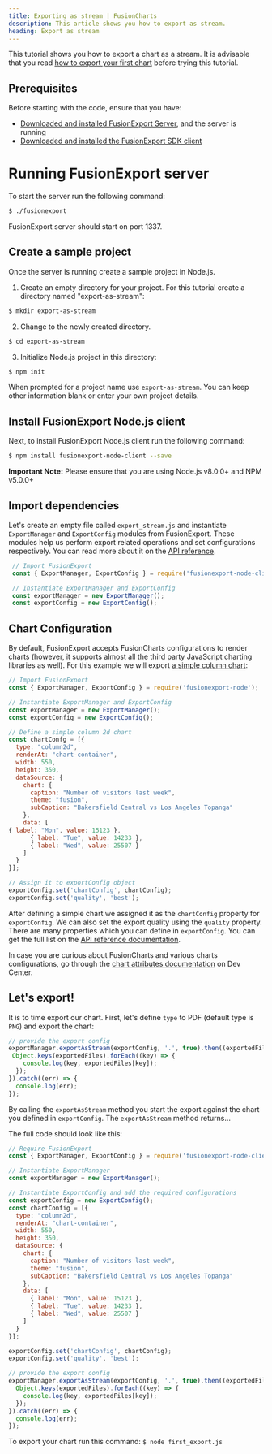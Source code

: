 ```yaml
---
title: Exporting as stream | FusionCharts
description: This article shows you how to export as stream.
heading: Export as stream
---
```


This tutorial shows you how to export a chart as a stream. It is advisable that you read [how to export your first chart](/dev/exporting-charts/using-fusionexport/tutorials/exporting-first-chart) before trying this tutorial.

## Prerequisites

Before starting with the code, ensure that you have:

* [Downloaded and installed FusionExport Server](/exporting-charts/using-fusionexport/installation/install-fusionexport-server), and the server is running
* [Downloaded and installed the FusionExport SDK client](/exporting-charts/using-fusionexport/installation/install-fusionexport-server-sdks)


# Running FusionExport server

To start the server run the following command:

```bash
$ ./fusionexport
```
FusionExport server should start on port 1337.


## Create a sample project

Once the server is running create a sample project in Node.js.
1. Create an empty directory for your project. For this tutorial create a directory named "export-as-stream":
```bash
$ mkdir export-as-stream
```

2. Change to the newly created directory.
```bash
$ cd export-as-stream
```

3. Initialize Node.js project in this directory:
```bash
$ npm init
```

When prompted for a project name use `export-as-stream`. You can keep other information blank or enter your own project details.

## Install FusionExport Node.js client

Next, to install FusionExport Node.js client run the following command:

```bash
$ npm install fusionexport-node-client --save
```

**Important Note:** Please ensure that you are using Node.js v8.0.0+ and NPM v5.0.0+

## Import dependencies

Let's create an empty file called `export_stream.js` and instantiate `ExportManager` and `ExportConfig` modules from FusionExport. These modules help us perform export related operations and set configurations respectively. You can read more about it on the [API reference](https://www.fusioncharts.com/dev/exporting-charts/using-fusionexport/sdk-api-reference/nodejs).

```JavaScript
 // Import FusionExport
 const { ExportManager, ExportConfig } = require('fusionexport-node-client');

 // Instantiate ExportManager and ExportConfig
 const exportManager = new ExportManager();
 const exportConfig = new ExportConfig();
```

## Chart Configuration
By default, FusionExport  accepts FusionCharts configurations to render charts (however, it supports almost all the third party JavaScript charting libraries as well). For this example we will export [a simple column chart](https://www.fusioncharts.com/dev/getting-started/plain-javascript/your-first-chart-using-plain-javascript):

```JavaScript
// Import FusionExport
const { ExportManager, ExportConfig } = require('fusionexport-node');

// Instantiate ExportManager and ExportConfig
const exportManager = new ExportManager();
const exportConfig = new ExportConfig();

// Define a simple column 2d chart
const chartConfg = [{
  type: "column2d",
  renderAt: "chart-container",
  width: 550,
  height: 350,
  dataSource: {
    chart: {
      caption: "Number of visitors last week",
      theme: "fusion",
      subCaption: "Bakersfield Central vs Los Angeles Topanga"
    },
    data: [
{ label: "Mon", value: 15123 },
      { label: "Tue", value: 14233 },
      { label: "Wed", value: 25507 }
    ]
  }
}];

// Assign it to exportConfig object
exportConfig.set('chartConfig', chartConfig);
exportConfig.set('quality', 'best');
```

After defining a simple chart we assigned it as the `chartConfig` property  for `exportConfig`. We can also set the export quality using the `quality` property. There are many properties which you can define in `exportConfig`. You can get the full list on the [API reference documentation](https://www.fusioncharts.com/dev/exporting-charts/using-fusionexport/sdk-api-reference/nodejs#exportconfig-options).  

In case you are curious about FusionCharts and various charts configurations, go through the [chart attributes documentation](https://www.fusioncharts.com/dev/chart-attributes/) on Dev Center.


## Let's export!

It is to time export our chart. First, let's define `type` to PDF (default type is `PNG`) and export the chart:

```JavaScript
// provide the export config
exportManager.exportAsStream(exportConfig, '.', true).then((exportedFiles) => {
 Object.keys(exportedFiles).forEach((key) => {
    console.log(key, exportedFiles[key]);
  });
}).catch((err) => {
  console.log(err);
});
```
By calling the `exportAsStream` method you start the export against the chart you defined in `exportConfig`. The `exportAsStream` method returns...

The full code should look like this:

```JavaScript
// Require FusionExport
const { ExportManager, ExportConfig } = require('fusionexport-node-client');

// Instantiate ExportManager
const exportManager = new ExportManager();

// Instantiate ExportConfig and add the required configurations
const exportConfig = new ExportConfig();
const chartConfig = [{
  type: "column2d",
  renderAt: "chart-container",
  width: 550,
  height: 350,
  dataSource: {
    chart: {
      caption: "Number of visitors last week",
      theme: "fusion",
      subCaption: "Bakersfield Central vs Los Angeles Topanga"
    },
    data: [
      { label: "Mon", value: 15123 },
      { label: "Tue", value: 14233 },
      { label: "Wed", value: 25507 }
    ]
  }
}];

exportConfig.set('chartConfig', chartConfig);
exportConfig.set('quality', 'best');

// provide the export config
exportManager.exportAsStream(exportConfig, '.', true).then((exportedFiles) => {
  Object.keys(exportedFiles).forEach((key) => {
    console.log(key, exportedFiles[key]);
  });
}).catch((err) => {
  console.log(err);
});
```

To export your chart run this command:
`$ node first_export.js `
